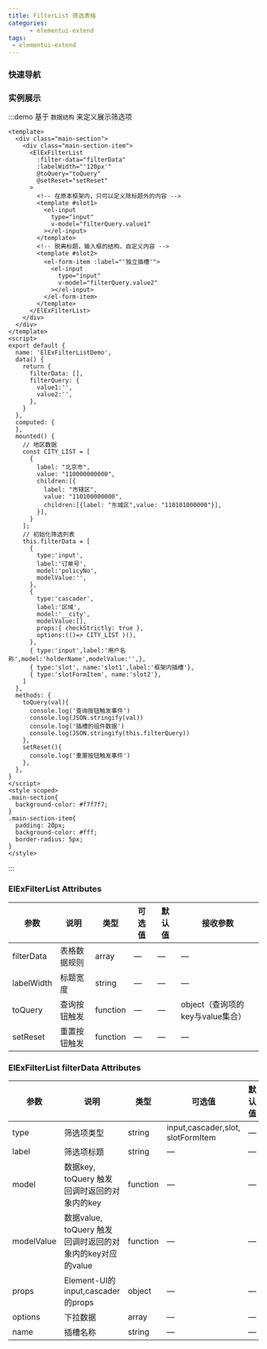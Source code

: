 ```yaml
---
title: FilterList 筛选表格
categories:
      - elementui-extend
tags:
 - elementui-extend
---
```


### 快速导航
<TOC />


### 实例展示
:::demo 基于 `数据结构` 来定义展示筛选项

```vue
<template>
  <div class="main-section">
    <div class="main-section-item">
      <ElExFilterList
        :filter-data="filterData"
        :labelWidth="'120px'"
        @toQuery="toQuery"
        @setReset="setReset"
      >
        <!-- 在原本框架内，只可以定义除标题外的内容 -->
        <template #slot1>
          <el-input
            type="input"
            v-model="filterQuery.value1"
          ></el-input>
        </template>
        <!-- 脱离标题，输入框的结构，自定义内容 -->
        <template #slot2>
          <el-form-item :label="'独立插槽'">
            <el-input
              type="input"
              v-model="filterQuery.value2"
            ></el-input>
          </el-form-item>
        </template>
      </ElExFilterList>
    </div>
  </div>
</template>
<script>
export default {
  name: 'ElExFilterListDemo',
  data() {
    return {
      filterData: [],
      filterQuery: {
        value1:'',
        value2:'',
      },
    }
  },
  computed: {
  },
  mounted() {
    // 地区数据
    const CITY_LIST = [
      {
        label: "北京市",
        value: "110000000000",
        children:[{
          label: "市辖区",
          value: "110100000000",
          children:[{label: "东城区",value: "110101000000"}],
        }],
      }
    ];
    // 初始化筛选列表
    this.filterData = [
      {
        type:'input',
        label:'订单号',
        model:'policyNo',
        modelValue:'',
      },
      {
        type:'cascader',
        label:'区域',
        model:'__city',
        modelValue:[],
        props:{ checkStrictly: true },
        options:(()=> CITY_LIST )(),
      },
      { type:'input',label:'用户名称',model:'holderName',modelValue:'',},
      { type:'slot', name:'slot1',label:'框架内插槽'},
      { type:'slotFormItem', name:'slot2'},
    ]
  },
  methods: {
    toQuery(val){
      console.log('查询按钮触发事件')
      console.log(JSON.stringify(val))
      console.log('插槽的组件数据')
      console.log(JSON.stringify(this.filterQuery))
    },
    setReset(){
      console.log('重置按钮触发事件')
    },
  },
}
</script>
<style scoped>
.main-section{
  background-color: #f7f7f7;
}
.main-section-item{
  padding: 20px;
  background-color: #fff;
  border-radius: 5px;
}
</style>

```

:::


### ElExFilterList Attributes

| 参数      | 说明          | 类型      | 可选值                           | 默认值  | 接收参数
|---------- |-------------- |---------- |--------------------------------  |-------- |--------
| filterData   | 表格数据规则 | array      |                  —                |  — |  —
| labelWidth   | 标题宽度 | string      |                  —                |  — | —
| toQuery   | 查询按钮触发 | function      |                  —                |  — | object（查询项的key与value集合）
| setReset   | 重置按钮触发 | function      |                  —                |  — | —

### ElExFilterList filterData Attributes

| 参数      | 说明          | 类型      | 可选值                           | 默认值  |
|---------- |-------------- |---------- |--------------------------------  |-------- |
| type   | 筛选项类型 | string      |                 input,cascader,slot, slotFormItem   |  — |
| label   | 筛选项标题 | string      |                  —                |  — |
| model   | 数据key, toQuery 触发回调时返回的对象内的key | function      |                  —                |  — |
| modelValue   | 数据value, toQuery 触发回调时返回的对象内的key对应的value| function      |                  —                |  — |
| props   | Element-UI的input,cascader 的props | object      |                  —                |  — |
| options   | 下拉数据 | array      |                  —                |  — |
| name   | 插槽名称 | string      |                  —                |  — |